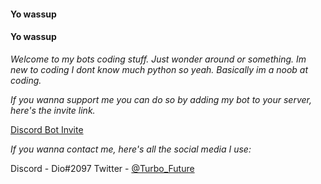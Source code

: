 #### **Yo wassup**

#### **Yo wassup**

*Welcome to my bots coding stuff. Just wonder around or something. Im new to coding I dont know much python so yeah. Basically im a noob at coding.*

*If you wanna support me you can do so by adding my bot to your server, here's the invite link.*

[Discord Bot Invite](https://discord.com/api/oauth2/authorize?client_id=716323508472381510&permissions=8&scope=bot)

*If you wanna contact me, here's all the social media I use:*

Discord - Dio#2097
Twitter - [@Turbo_Future](https://twitter.com/Turbo_Future)

